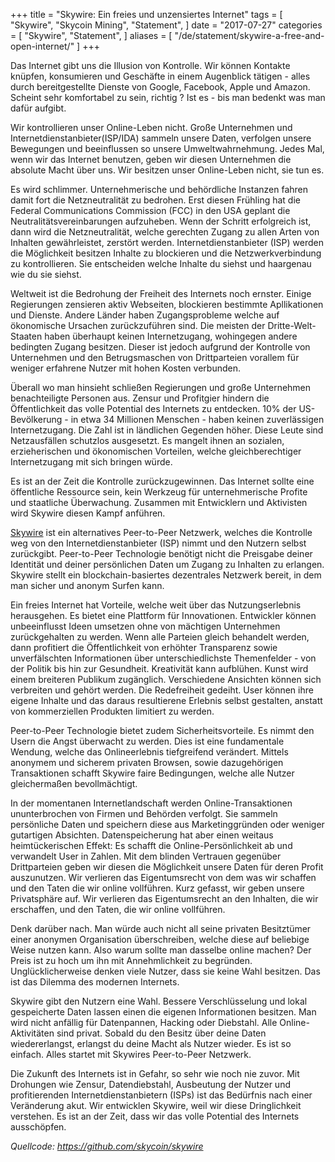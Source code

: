 +++
title = "Skywire: Ein freies und unzensiertes Internet"
tags = [
    "Skywire",
    "Skycoin Mining",
    "Statement",
]
date = "2017-07-27"
categories = [
    "Skywire",
    "Statement",
]
aliases = [
	"/de/statement/skywire-a-free-and-open-internet/"
]
+++

Das Internet gibt uns die Illusion von Kontrolle. Wir können Kontakte knüpfen, konsumieren und Geschäfte in einem Augenblick tätigen - alles durch bereitgestellte Dienste von Google, Facebook, Apple und Amazon. Scheint sehr komfortabel zu sein, richtig ? Ist es - bis man bedenkt was man dafür aufgibt.

Wir kontrollieren unser Online-Leben nicht. Große Unternehmen und Internetdienstanbieter(ISP/IDA) sammeln unsere Daten, verfolgen unsere Bewegungen und beeinflussen so unsere Umweltwahrnehmung. Jedes Mal, wenn wir das Internet benutzen, geben wir diesen Unternehmen die absolute Macht über uns. Wir besitzen unser Online-Leben nicht, sie tun es.

Es wird schlimmer. Unternehmerische und behördliche Instanzen fahren damit fort die Netzneutralität zu bedrohen. Erst diesen Frühling hat die Federal Communications Commission (FCC) in den USA geplant die Neutralitätsvereinbarungen aufzuheben. Wenn der Schritt erfolgreich ist, dann wird die Netzneutralität, welche gerechten Zugang zu allen Arten von Inhalten gewährleistet, zerstört werden.
Internetdienstanbieter (ISP) werden die Möglichkeit besitzen Inhalte zu blockieren und die Netzwerkverbindung zu kontrollieren. Sie entscheiden welche Inhalte du siehst und haargenau wie du sie siehst.

Weltweit ist die Bedrohung der Freiheit des Internets noch ernster. Einige Regierungen zensieren aktiv Webseiten, blockieren bestimmte Apllikationen und Dienste. Andere Länder haben Zugangsprobleme welche auf ökonomische Ursachen zurückzuführen sind. Die meisten der Dritte-Welt-Staaten haben überhaupt keinen Internetzugang, wohingegen andere bedingten Zugang besitzen.
Dieser ist jedoch aufgrund der Kontrolle von Unternehmen und den Betrugsmaschen von Drittparteien vorallem für weniger erfahrene Nutzer mit hohen Kosten verbunden.

Überall wo man hinsieht schließen Regierungen und große Unternehmen benachteiligte Personen aus. Zensur und Profitgier hindern die Öffentlichkeit das volle Potential des Internets zu entdecken. 10% der US-Bevölkerung - in etwa 34 Millionen Menschen - haben keinen zuverlässigen Internetzugang. Die Zahl ist in ländlichen Gegenden höher. Diese Leute sind Netzausfällen schutzlos ausgesetzt. Es mangelt ihnen an sozialen, erzieherischen und ökonomischen Vorteilen, welche gleichberechtiger Internetzugang mit sich bringen würde.

Es ist an der Zeit die Kontrolle zurückzugewinnen. Das Internet sollte eine öffentliche Ressource sein, kein Werkzeug für unternehmerische Profite und staatliche Überwachung. Zusammen mit Entwicklern und Aktivisten wird Skywire diesen Kampf anführen.

[Skywire](https://github.com/skycoin/skywire) ist ein alternatives Peer-to-Peer Netzwerk, welches die Kontrolle weg von den Internetdienstanbieter (ISP) nimmt und den Nutzern selbst zurückgibt. Peer-to-Peer Technologie benötigt nicht die Preisgabe deiner Identität und deiner persönlichen Daten um Zugang zu Inhalten zu erlangen. Skywire stellt ein blockchain-basiertes dezentrales Netzwerk bereit, in dem man sicher und anonym Surfen kann.

Ein freies Internet hat Vorteile, welche weit über das Nutzungserlebnis herausgehen. Es bietet eine Plattform für Innovationen. Entwickler können unbeeinflusst Ideen umsetzen ohne von mächtigen Unternehmen zurückgehalten zu werden. Wenn alle Parteien gleich behandelt werden, dann profitiert die Öffentlichkeit von erhöhter Transparenz sowie unverfälschten Informationen über unterschiedlichste Themenfelder - von der Politik bis hin zur Gesundheit. Kreativität kann aufblühen. Kunst wird einem breiteren Publikum zugänglich. Verschiedene Ansichten können sich verbreiten und gehört werden. Die Redefreiheit gedeiht. User können ihre eigene Inhalte und das daraus resultierene Erlebnis selbst gestalten, anstatt von kommerziellen Produkten limitiert zu werden.

Peer-to-Peer Technologie bietet zudem Sicherheitsvorteile. Es nimmt den Usern die Angst überwacht zu werden. Dies ist eine fundamentale Wendung, welche das Onlineerlebnis tiefgreifend verändert. Mittels anonymem und sicherem privaten Browsen, sowie dazugehörigen Transaktionen schafft Skywire faire Bedingungen, welche alle Nutzer gleichermaßen bevollmächtigt.

In der momentanen Internetlandschaft werden Online-Transaktionen ununterbrochen von Firmen und Behörden verfolgt. Sie sammeln persönliche Daten und speichern diese aus Marketinggründen oder weniger gutartigen Absichten. Datenspeicherung hat aber einen weitaus heimtückerischen Effekt: Es schafft die Online-Persönlichkeit ab und verwandelt User in Zahlen. Mit dem blinden Vertrauen gegenüber Drittparteien geben wir diesen die Möglichkeit unsere Daten für deren Profit auszunutzen. Wir verlieren das Eigentumsrecht von dem was wir schaffen und den Taten die wir online vollführen. Kurz gefasst, wir geben unsere Privatsphäre auf.
Wir verlieren das Eigentumsrecht an den Inhalten, die wir erschaffen, und den Taten, die wir online vollführen.

Denk darüber nach. Man würde auch nicht all seine privaten Besitztümer einer anonymen Organisation überschreiben, welche diese auf beliebige Weise nutzen kann. Also warum sollte man dasselbe online machen? Der Preis ist zu hoch um ihn mit Annehmlichkeit zu begründen. Unglücklicherweise denken viele Nutzer, dass sie keine Wahl besitzen. Das ist das Dilemma des modernen Internets.

Skywire gibt den Nutzern eine Wahl. Bessere Verschlüsselung und lokal gespeicherte Daten lassen einen die eigenen Informationen besitzen. Man wird nicht anfällig für Datenpannen, Hacking oder Diebstahl. Alle Online-Aktivitäten sind privat. Sobald du den Besitz über deine Daten wiedererlangst, erlangst du deine Macht als Nutzer wieder. Es ist so einfach. Alles startet mit Skywires Peer-to-Peer Netzwerk.

Die Zukunft des Internets ist in Gefahr, so sehr wie noch nie zuvor. Mit Drohungen wie Zensur, Datendiebstahl, Ausbeutung der Nutzer und profitierenden Internetdienstanbietern (ISPs) ist das Bedürfnis nach einer Veränderung akut. Wir entwicklen Skywire, weil wir diese Dringlichkeit verstehen. Es ist an der Zeit, dass wir das volle Potential des Internets ausschöpfen.

*Quellcode: https://github.com/skycoin/skywire*
